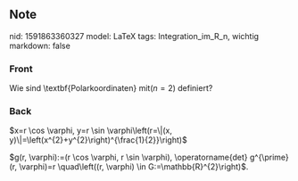 ## Note
nid: 1591863360327
model: LaTeX
tags: Integration_im_R_n, wichtig
markdown: false

### Front
Wie sind \textbf{Polarkoordinaten} mit$(n=2)$ definiert?

### Back
$x=r \cos \varphi, y=r \sin \varphi\left(r=\|(x,
y)\|=\left(x^{2}+y^{2}\right)^{\frac{1}{2}}\right)$
<div>
  $g(r, \varphi):=(r \cos \varphi, r \sin \varphi),
  \operatorname{det} g^{\prime}(r, \varphi)=r \quad\left((r,
  \varphi) \in G:=\mathbb{R}^{2}\right)$.
</div>
